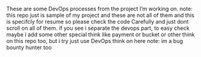 These are some DevOps processes from the project I’m working on.
note: this repo just is sample of my project and these are not all of them and this is specifcly for resume so please check the code Carefully and just dont scroll on all of them.
if you see i separate the devops part, to easy check
maybe i add some other special think like payment or bucket or other think on this repo too, but i try just use DevOps think on here
note: im a bug bounty hunter too
